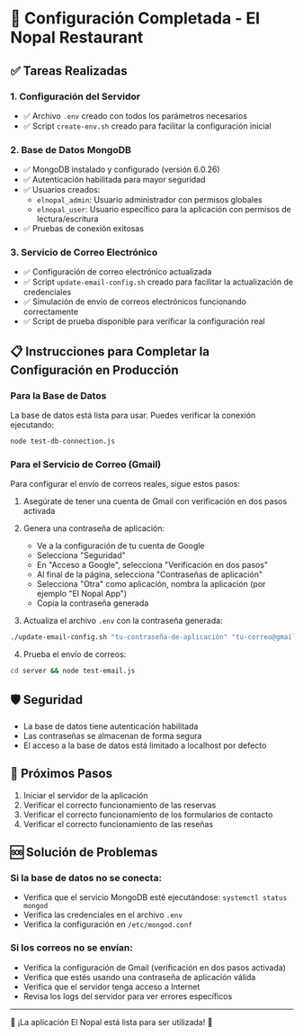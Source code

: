 # 🌮 Configuración Completada - El Nopal Restaurant

## ✅ Tareas Realizadas

### 1. Configuración del Servidor
- ✅ Archivo `.env` creado con todos los parámetros necesarios
- ✅ Script `create-env.sh` creado para facilitar la configuración inicial

### 2. Base de Datos MongoDB
- ✅ MongoDB instalado y configurado (versión 6.0.26)
- ✅ Autenticación habilitada para mayor seguridad
- ✅ Usuarios creados:
  - `elnopal_admin`: Usuario administrador con permisos globales
  - `elnopal_user`: Usuario específico para la aplicación con permisos de lectura/escritura
- ✅ Pruebas de conexión exitosas

### 3. Servicio de Correo Electrónico
- ✅ Configuración de correo electrónico actualizada
- ✅ Script `update-email-config.sh` creado para facilitar la actualización de credenciales
- ✅ Simulación de envío de correos electrónicos funcionando correctamente
- ✅ Script de prueba disponible para verificar la configuración real

## 📋 Instrucciones para Completar la Configuración en Producción

### Para la Base de Datos
La base de datos está lista para usar. Puedes verificar la conexión ejecutando:
```bash
node test-db-connection.js
```

### Para el Servicio de Correo (Gmail)
Para configurar el envío de correos reales, sigue estos pasos:

1. Asegúrate de tener una cuenta de Gmail con verificación en dos pasos activada
2. Genera una contraseña de aplicación:
   - Ve a la configuración de tu cuenta de Google
   - Selecciona "Seguridad"
   - En "Acceso a Google", selecciona "Verificación en dos pasos"
   - Al final de la página, selecciona "Contraseñas de aplicación"
   - Selecciona "Otra" como aplicación, nombra la aplicación (por ejemplo "El Nopal App")
   - Copia la contraseña generada

3. Actualiza el archivo `.env` con la contraseña generada:
```bash
./update-email-config.sh "tu-contraseña-de-aplicación" "tu-correo@gmail.com"
```

4. Prueba el envío de correos:
```bash
cd server && node test-email.js
```

## 🛡️ Seguridad
- La base de datos tiene autenticación habilitada
- Las contraseñas se almacenan de forma segura
- El acceso a la base de datos está limitado a localhost por defecto

## 📱 Próximos Pasos
1. Iniciar el servidor de la aplicación
2. Verificar el correcto funcionamiento de las reservas
3. Verificar el correcto funcionamiento de los formularios de contacto
4. Verificar el correcto funcionamiento de las reseñas

## 🆘 Solución de Problemas

### Si la base de datos no se conecta:
- Verifica que el servicio MongoDB esté ejecutándose: `systemctl status mongod`
- Verifica las credenciales en el archivo `.env`
- Verifica la configuración en `/etc/mongod.conf`

### Si los correos no se envían:
- Verifica la configuración de Gmail (verificación en dos pasos activada)
- Verifica que estés usando una contraseña de aplicación válida
- Verifica que el servidor tenga acceso a Internet
- Revisa los logs del servidor para ver errores específicos

---

🎉 ¡La aplicación El Nopal está lista para ser utilizada! 🌮
